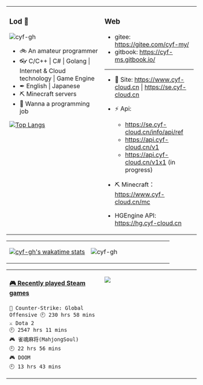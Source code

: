 <!--
 * @Date: 2020-08-25 14:34:25
 * @LastEditors: cyf
 * @LastEditTime: 2020-09-04 23:58:07
 * @FilePath: \cyf-gh\README.md
 * @Description: What is mind? No matter. What is matter? Nevermind.
-->

<table>
<tr>
<td valign="top" width="50%">
 
 ### Lod 🤔 

 <p align="left"> <img src="https://komarev.com/ghpvc/?username=cyf-gh" alt="cyf-gh" /> </p>

* 🚲 An amateur programmer 
* 👓 C/C++ | C# | Golang | Internet & Cloud technology | Game Engine
* ✒ English | Japanese
* ⛏ Minecraft servers
* 🤑 Wanna a programming job


[![Top Langs](https://github-readme-stats.vercel.app/api/top-langs/?username=cyf-gh&layout=compact&theme=blue-green&langs_count=14)](https://github.com/anuraghazra/github-readme-stats)


</td>
<td valign="top" width="50%">

 ### Web

* gitee: https://gitee.com/cyf-my/
* gitbook: https://cyf-ms.gitbook.io/
---
* 👯 Site: https://www.cyf-cloud.cn | https://se.cyf-cloud.cn
* ⚡ Api: 
  * https://se.cyf-cloud.cn/info/api/ref
  * https://api.cyf-cloud.cn/v1
  * https://api.cyf-cloud.cn/v1x1 (in progress)

* ⛏ Minecraft：https://www.cyf-cloud.cn/mc

* HGEngine API: https://hg.cyf-cloud.cn

</td>
</tr>
</table>

<table style="width: 100%">
<tr>
<td valign="top" width="50%">

[![cyf-gh's wakatime stats](https://github-readme-stats.vercel.app/api/wakatime?username=YiFan&theme=blue-green)](https://github.com/anuraghazra/github-readme-stats)

</td>
<td valign="top" width="50%">

 <p><img align="center" src="https://github-readme-stats.vercel.app/api?username=cyf-gh&show_icons=true&hide=contribs,prs&cache_seconds=86400&theme=blue-green" alt="cyf-gh" /></p>

</td>
</tr>
</table>

<table style="width: 100%">

<tr>

<td valign="top" width="50%">
 
<!-- steam-box start -->
#### <a href="https://gist.github.com/ef193438e465860af6aea1a3da16f0cf" target="_blank">🎮 Recently played Steam games</a>
```text
🔫 Counter-Strike: Global Offensive 🕘 230 hrs 58 mins
⚔️ Dota 2                           🕘 2547 hrs 11 mins
🎮 雀魂麻将(MahjongSoul)            🕘 22 hrs 56 mins
🎮 DOOM                             🕘 13 hrs 43 mins
```
<!-- Powered by https://github.com/YouEclipse/steam-box . -->
<!-- steam-box end -->

 </td>
 
 <td valign="top" width="50%">

  <a href="https://psnprofiles.com/lod1919"><img src="https://card.psnprofiles.com/2/lod1919.png" border="0"></a>
 
  </td>

</tr>

</table>

